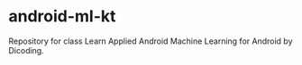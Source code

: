 # android-ml-kt
Repository for class Learn Applied Android Machine Learning for Android by Dicoding.
